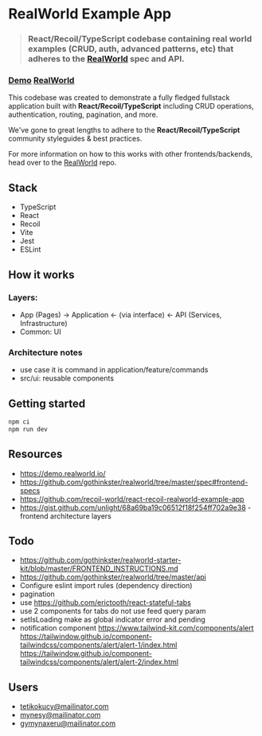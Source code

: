 # RealWorld Example App

> ### React/Recoil/TypeScript codebase containing real world examples (CRUD, auth, advanced patterns, etc) that adheres to the [RealWorld](https://github.com/gothinkster/realworld) spec and API.

### [Demo](https://github.com/gothinkster/realworld) [RealWorld](https://github.com/gothinkster/realworld)

This codebase was created to demonstrate a fully fledged fullstack application built with **React/Recoil/TypeScript** including CRUD operations, authentication, routing, pagination, and more.

We've gone to great lengths to adhere to the **React/Recoil/TypeScript** community styleguides & best practices.

For more information on how to this works with other frontends/backends, head over to the [RealWorld](https://github.com/gothinkster/realworld) repo.

## Stack

-   TypeScript
-   React
-   Recoil
-   Vite
-   Jest
-   ESLint

## How it works

### Layers:

-   App (Pages) -> Application <- (via interface) <- API (Services, Infrastructure)
-   Common: UI

### Architecture notes

-   use case it is command in application/feature/commands
-   src/ui: reusable components

## Getting started

```sh
npm ci
npm run dev
```

## Resources

-   https://demo.realworld.io/
-   https://github.com/gothinkster/realworld/tree/master/spec#frontend-specs
-   https://github.com/recoil-world/react-recoil-realworld-example-app
-   https://gist.github.com/unlight/68a69ba19c06512f18f254ff702a9e38 - frontend architecture layers

## Todo

-   https://github.com/gothinkster/realworld-starter-kit/blob/master/FRONTEND_INSTRUCTIONS.md
-   https://github.com/gothinkster/realworld/tree/master/api
-   Configure eslint import rules (dependency direction)
-   pagination
-   use https://github.com/erictooth/react-stateful-tabs
-   use 2 components for tabs do not use feed query param
-   setIsLoading make as global indicator error and pending
-   notification component https://www.tailwind-kit.com/components/alert https://tailwindow.github.io/component-tailwindcss/components/alert/alert-1/index.html https://tailwindow.github.io/component-tailwindcss/components/alert/alert-2/index.html

## Users

-   tetikokucy@mailinator.com
-   mynesy@mailinator.com
-   gymynaxeru@mailinator.com
